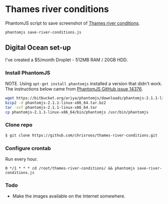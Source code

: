 # Thames river conditions

PhantomJS script to save screenshot of [Thames river conditions](http://riverconditions.environment-agency.gov.uk/).

`phantomjs save-river-conditions.js`

## Digital Ocean set-up

I've created a $5/month Droplet - 512MB RAM / 20GB HDD.

### Install PhantomJS

NOTE. Using `apt-get install phantomjs` installed a version that didn't work. The instructions below came from [PhantomJS GitHub issue 14376](https://github.com/ariya/phantomjs/issues/14376#issuecomment-246310115).

```bash
wget https://bitbucket.org/ariya/phantomjs/downloads/phantomjs-2.1.1-linux-x86_64.tar.bz2
bzip2 -d phantomjs-2.1.1-linux-x86_64.tar.bz2
tar -xvf phantomjs-2.1.1-linux-x86_64.tar
cp phantomjs-2.1.1-linux-x86_64/bin/phantomjs /usr/bin/phantomjs
```

### Clone repo

```bash
$ git clone https://github.com/chrisroos/thames-river-conditions.git
```

### Configure crontab

Run every hour.

```
0 */1 * * * cd /root/thames-river-conditions/ && phantomjs save-river-conditions.js
```

### Todo

* Make the images available on the Internet somewhere.
